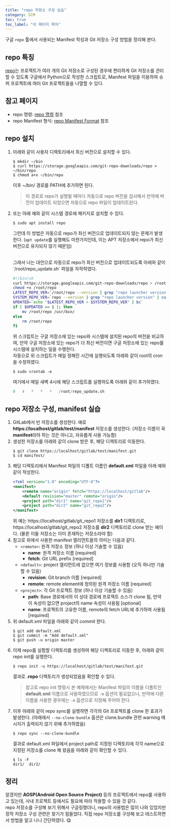 ```yaml
---
title: "repo 저장소 구성 실습"
category: SCM
toc: true
toc_label: "이 페이지 목차"
---
```


구글 `repo` 툴에서 사용되는 Manifest 작성과 Git 저장소 구성 방법을 정리해 본다.

## repo 특징
[repo](https://code.google.com/archive/p/git-repo/)는 프로젝트가 여러 개의 Git 저장소로 구성된 경우에 편리하게 Git 저장소를 관리할 수 있도록 구글에서 Python으로 작성한 스크립트로, Manifest 파일을 이용하여 슈퍼 프로젝트에 여러 Git 프로젝트들을 나열할 수 있다.  

## 참고 페이지
  * repo 명령: [repo 명령](https://source.android.com/setup/develop/repo) 참조
  * repo Manifest 형식: [repo Manifest Format](https://gerrit.googlesource.com/git-repo/+/master/docs/manifest-format.md) 참조

## repo 설치
1. 아래와 같이 사용자 디렉토리에서 최신 버전으로 설치할 수 있다.
   ```shell
   $ mkdir ~/bin   
   $ curl https://storage.googleapis.com/git-repo-downloads/repo > ~/bin/repo
   $ chmod a+x ~/bin/repo
   ```
   이후 ~/bin/ 경로를 PATH에 추가하면 된다.

   >이 경로로 repo가 실행될 때마다 자동으로 repo 버전을 검사해서 만약에 버전이 업데이트 되었으면 자동으로 repo 파일이 업데이트된다.
2. 또는 아래 예와 같이 시스템 경로에 패키지로 설치할 수 있다.
   ```shell
   $ sudo apt install repo
   ```
   그런데 이 방법은 자동으로 repo가 최신 버전으로 업데이트되지 않는 문제가 발생한다. (`apt update`를 실행해도 마찬가지인데, 이는 APT 저장소에서 repo가 최신 버전으로 유지되지 않기 때문임)

   <br>
   그래서 나는 대안으로 자동으로 repo가 최신 버전으로 업데이트되도록 아래와 같이 `/root/repo_update.sh` 파일을 자작하였다.

   ```bash
   #!/bin/sh
   curl https://storage.googleapis.com/git-repo-downloads/repo > /root/repo
   chmod +x /root/repo
   LATEST_REPO_VER=`/root/repo --version | grep "repo launcher version" | cut -d' ' -f4`
   SYSTEM_REPO_VER=`repo --version | grep "repo launcher version" | cut -d' ' -f4`
   UPDATED=`echo "$LATEST_REPO_VER > $SYSTEM_REPO_VER" | bc`
   if [ $UPDATED == 1 ]; then
       mv /root/repo /usr/bin/
   else
       rm /root/repo
   fi
   ```
   위 스크립트는 구글 저장소에 있는 repo와 시스템에 설치된 repo의 버전을 비교하여, 만약 구글 저장소에 있는 repo가 더 최신 버전이면 구글 저장소에 있는 repo를 시스템에 설치하는 일을 수행한다.  
   자동으로 위 스크립트가 매일 정해진 시간에 실행되도록 아래와 같이 root의 cron을 수정하였다.
   ```shell
   $ sudo crontab -e
   ```
   여기에서 매일 새벽 4시에 해당 스크립트를 실행하도록 아래와 같이 추가하였다.
   ```s
   0   4   *   *   *   /root/repo_update.sh
   ```

## repo 저장소 구성, manifest 실습
1. GitLab에서 빈 저장소를 생성한다. 예로 **https://localhost/gitlab/test/manifest** 저장소를 생성한다. (저장소 이름이 꼭 **manifest**라야 하는 것은 아니고, 자유롭게 사용 가능함)
1. 생성한 저장소를 아래와 같이 clone 받은 후, 해당 디렉토리로 이동한다.
   ```shell
   $ git clone https://localhost/gitlab/test/manifest.git
   $ cd manifest/
   ```
1. 해당 디렉토리에서 Manifest 파일의 디폴트 이름인 **default.xml** 파일을 아래 예와 같이 작성한다.
   ```xml
   <?xml version="1.0" encoding="UTF-8"?>
   <manifest>
       <remote name="origin" fetch="https://localhost/gitlab"/>
       <default revision="master" remote="origin"/>
       <project path="dir1" name="git_repo1"/>
       <project path="dir2" name="git_repo2"/>
   </manifest>
   ```
   위 예는 https://localhost/gitlab/git_repo1 저장소를 **dir1** 디렉토리로, https://localhost/gitlab/git_repo2 저장소를 **dir2** 디렉토리로 clone 받는 예이다. (물론 이들 저장소는 이미 존재하는 저장소라야 함)
1. 참고로 위에서 사용한 manifest 엘리먼트들의 의미는 다음과 같다.
   - `<remote>`: 원격 저장소 정보 (하나 이상 기술할 수 있음)
     - **name**: 원격 저장소 이름 [required]
     - **fetch**: Git URL prefix [required]
   - `<default>`: project 엘리먼트에 없으면 여기 정보를 사용함 (오직 하나만 기술할 수 있음)
     - **revision**​: Git branch 이름 [required]
     - **remote**: remote element에 정의된 원격 저장소 이름 [required]
   - `<project>`: 각 Git 프로젝트 정보 (하나 이상 기술할 수 있음)
     - **path**: Base 경로에서의 이 상대 경로에 프로젝트 소스가 clone 됨, 만약 이 속성이 없으면 project의 name 속성이 사용됨 [optional]
     - **name**: 프로젝트의 고유한 이름, remote의 fetch URL에 추가하여 사용됨 [required]
1. 위 default.xml 파일을 아래와 같이 commit 한다.
   ```shell
   $ git add default.xml
   $ git commit -m "Add default.xml"
   $ git push -u origin master
   ```
1. 이제 repo를 실험할 디렉토리를 생성하여 해당 디렉토리로 이동한 후, 아래와 같이 repo init를 실행한다.
   ```shell
   $ repo init -u https://localhost/gitlab/test/manifest.git
   ```
   결과로 **.repo** 디렉토리가 생성되었음을 확인할 수 있다.
   > 참고로 repo init 명령시 본 예제에서는 Manifest 파일의 이름을 디폴트인 **default.xml** 이름으로 사용하였으므로 `-m` 옵션이 필요없으나, 만약에 다른 이름을 사용한 경우에는 `-m` 옵션으로 지정해 주어야 한다.
1. 이후 아래와 같이 repo sync를 실행하면 각각의 Git 프로젝트를 clone 한 효과가 발생한다. (아래에서 `--no-clone-bundle` 옵션은 clone.bundle 관련 warning 메시지가 출력되지 않기 위해 추가하였음)
   ```shell
   $ repo sync --no-clone-bundle
   ```
   결과로 default.xml 파일에서 project path로 지정된 디렉토리에 각각 name으로 지정된 저장소를 clone 해 왔음을 아래와 같이 확인할 수 있다.
   ```shell
   $ ls -F
   dir1/  dir2/
   ```

## 정리
알겠지만 **AOSP(Android Open Source Project)** 등의 프로젝트에서 repo를 사용하고 있는데, 사내 프로젝트 등에서도 필요에 따라 적용할 수 있을 것 같다.  
repo 저장소를 구성해 보기 위해서 구글링했더니, repo의 사용법은 많이 나와 있었지만 정작 저장소 구성 관련은 찾기가 힘들었다. 직접 repo 저장소를 구성해 보고 테스트하면서 방법을 알고 나니 간단하였다. 😋
